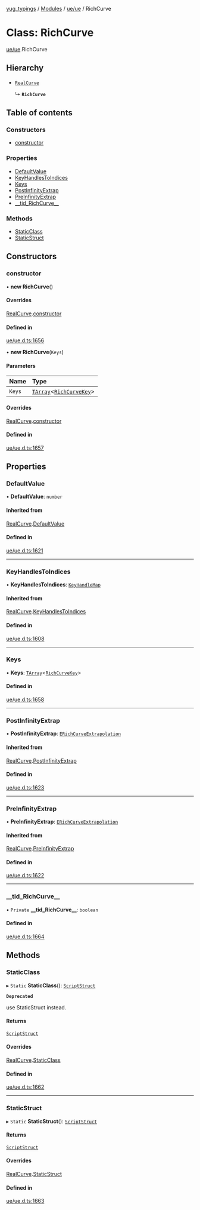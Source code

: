 [yug_typings](../README.md) / [Modules](../modules.md) / [ue/ue](../modules/ue_ue.md) / RichCurve

# Class: RichCurve

[ue/ue](../modules/ue_ue.md).RichCurve

## Hierarchy

- [`RealCurve`](ue_ue.RealCurve.md)

  ↳ **`RichCurve`**

## Table of contents

### Constructors

- [constructor](ue_ue.RichCurve.md#constructor)

### Properties

- [DefaultValue](ue_ue.RichCurve.md#defaultvalue)
- [KeyHandlesToIndices](ue_ue.RichCurve.md#keyhandlestoindices)
- [Keys](ue_ue.RichCurve.md#keys)
- [PostInfinityExtrap](ue_ue.RichCurve.md#postinfinityextrap)
- [PreInfinityExtrap](ue_ue.RichCurve.md#preinfinityextrap)
- [\_\_tid\_RichCurve\_\_](ue_ue.RichCurve.md#__tid_richcurve__)

### Methods

- [StaticClass](ue_ue.RichCurve.md#staticclass)
- [StaticStruct](ue_ue.RichCurve.md#staticstruct)

## Constructors

### constructor

• **new RichCurve**()

#### Overrides

[RealCurve](ue_ue.RealCurve.md).[constructor](ue_ue.RealCurve.md#constructor)

#### Defined in

[ue/ue.d.ts:1656](https://github.com/YugMetaverse/yug_typings/blob/b7d9b19/ue/ue.d.ts#L1656)

• **new RichCurve**(`Keys`)

#### Parameters

| Name | Type |
| :------ | :------ |
| `Keys` | [`TArray`](../interfaces/ue_puerts.TArray.md)<[`RichCurveKey`](ue_ue.RichCurveKey.md)\> |

#### Overrides

[RealCurve](ue_ue.RealCurve.md).[constructor](ue_ue.RealCurve.md#constructor)

#### Defined in

[ue/ue.d.ts:1657](https://github.com/YugMetaverse/yug_typings/blob/b7d9b19/ue/ue.d.ts#L1657)

## Properties

### DefaultValue

• **DefaultValue**: `number`

#### Inherited from

[RealCurve](ue_ue.RealCurve.md).[DefaultValue](ue_ue.RealCurve.md#defaultvalue)

#### Defined in

[ue/ue.d.ts:1621](https://github.com/YugMetaverse/yug_typings/blob/b7d9b19/ue/ue.d.ts#L1621)

___

### KeyHandlesToIndices

• **KeyHandlesToIndices**: [`KeyHandleMap`](ue_ue.KeyHandleMap.md)

#### Inherited from

[RealCurve](ue_ue.RealCurve.md).[KeyHandlesToIndices](ue_ue.RealCurve.md#keyhandlestoindices)

#### Defined in

[ue/ue.d.ts:1608](https://github.com/YugMetaverse/yug_typings/blob/b7d9b19/ue/ue.d.ts#L1608)

___

### Keys

• **Keys**: [`TArray`](../interfaces/ue_puerts.TArray.md)<[`RichCurveKey`](ue_ue.RichCurveKey.md)\>

#### Defined in

[ue/ue.d.ts:1658](https://github.com/YugMetaverse/yug_typings/blob/b7d9b19/ue/ue.d.ts#L1658)

___

### PostInfinityExtrap

• **PostInfinityExtrap**: [`ERichCurveExtrapolation`](../enums/ue_ue.ERichCurveExtrapolation.md)

#### Inherited from

[RealCurve](ue_ue.RealCurve.md).[PostInfinityExtrap](ue_ue.RealCurve.md#postinfinityextrap)

#### Defined in

[ue/ue.d.ts:1623](https://github.com/YugMetaverse/yug_typings/blob/b7d9b19/ue/ue.d.ts#L1623)

___

### PreInfinityExtrap

• **PreInfinityExtrap**: [`ERichCurveExtrapolation`](../enums/ue_ue.ERichCurveExtrapolation.md)

#### Inherited from

[RealCurve](ue_ue.RealCurve.md).[PreInfinityExtrap](ue_ue.RealCurve.md#preinfinityextrap)

#### Defined in

[ue/ue.d.ts:1622](https://github.com/YugMetaverse/yug_typings/blob/b7d9b19/ue/ue.d.ts#L1622)

___

### \_\_tid\_RichCurve\_\_

• `Private` **\_\_tid\_RichCurve\_\_**: `boolean`

#### Defined in

[ue/ue.d.ts:1664](https://github.com/YugMetaverse/yug_typings/blob/b7d9b19/ue/ue.d.ts#L1664)

## Methods

### StaticClass

▸ `Static` **StaticClass**(): [`ScriptStruct`](ue_ue.ScriptStruct.md)

**`Deprecated`**

use StaticStruct instead.

#### Returns

[`ScriptStruct`](ue_ue.ScriptStruct.md)

#### Overrides

[RealCurve](ue_ue.RealCurve.md).[StaticClass](ue_ue.RealCurve.md#staticclass)

#### Defined in

[ue/ue.d.ts:1662](https://github.com/YugMetaverse/yug_typings/blob/b7d9b19/ue/ue.d.ts#L1662)

___

### StaticStruct

▸ `Static` **StaticStruct**(): [`ScriptStruct`](ue_ue.ScriptStruct.md)

#### Returns

[`ScriptStruct`](ue_ue.ScriptStruct.md)

#### Overrides

[RealCurve](ue_ue.RealCurve.md).[StaticStruct](ue_ue.RealCurve.md#staticstruct)

#### Defined in

[ue/ue.d.ts:1663](https://github.com/YugMetaverse/yug_typings/blob/b7d9b19/ue/ue.d.ts#L1663)
